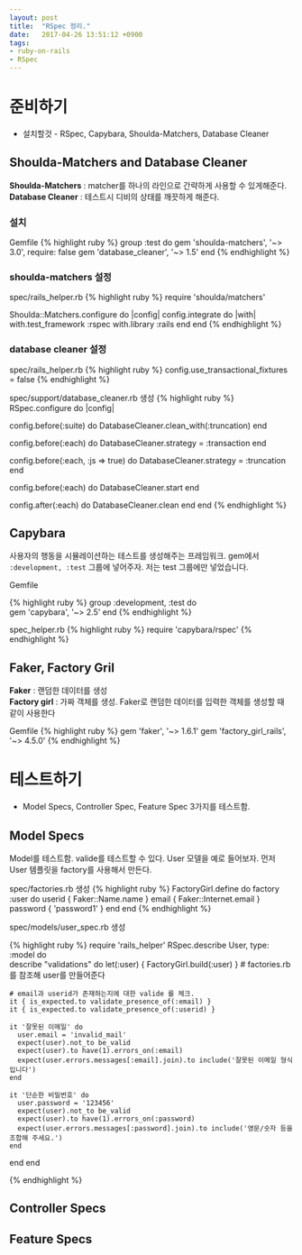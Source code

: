 ```yaml
---
layout: post
title:  "RSpec 정리."
date:   2017-04-26 13:51:12 +0900
tags:
- ruby-on-rails
- RSpec
---
```


<!-- <div id="toc"><p class="toc_title">목차</p></div> -->

# 준비하기


* 설치할것 - RSpec, Capybara, Shoulda-Matchers, Database Cleaner

## Shoulda-Matchers and Database Cleaner
**Shoulda-Matchers** : matcher를 하나의 라인으로 간략하게 사용할 수 있게해준다. <br>
**Database Cleaner** : 테스트시 디비의 상태를 깨끗하게 해준다.
### 설치
Gemfile
{% highlight ruby %}
group :test do
  gem 'shoulda-matchers', '~> 3.0', require: false
  gem 'database_cleaner', '~> 1.5'
end
{% endhighlight %}

### shoulda-matchers 설정
spec/rails_helper.rb
{% highlight ruby %}
require 'shoulda/matchers'

Shoulda::Matchers.configure do |config|
  config.integrate do |with|
    with.test_framework :rspec
    with.library :rails
  end
end
{% endhighlight %}

### database cleaner 설정
spec/rails_helper.rb
{% highlight ruby %}
config.use_transactional_fixtures = false
{% endhighlight %}

spec/support/database_cleaner.rb 생성
{% highlight ruby %}
RSpec.configure do |config|

  config.before(:suite) do
    DatabaseCleaner.clean_with(:truncation)
  end

  config.before(:each) do
    DatabaseCleaner.strategy = :transaction
  end

  config.before(:each, :js => true) do
    DatabaseCleaner.strategy = :truncation
  end

  config.before(:each) do
    DatabaseCleaner.start
  end

  config.after(:each) do
    DatabaseCleaner.clean
  end
end
{% endhighlight %}

## Capybara
사용자의 행동을 시뮬레이션하는 테스트를 생성해주는 프레임워크. 
gem에서 `:development, :test` 그룹에 넣어주자. 저는 test 그룹에만 넣었습니다.

Gemfile

{% highlight ruby %}
group :development, :test do  
  gem 'capybara', '~> 2.5'
end
{% endhighlight %}

spec_helper.rb
{% highlight ruby %}
require 'capybara/rspec'
{% endhighlight %}

## Faker, Factory Gril
**Faker** : 랜덤한 데이터를 생성 <br>
**Factory girl** : 가짜 객체를 생성. Faker로 랜덤한 데이터를 입력한 객체를 생성할 때 같이 사용한다

Gemfile
{% highlight ruby %}
gem 'faker', '~> 1.6.1'
gem 'factory_girl_rails', '~> 4.5.0'
{% endhighlight %}


# 테스트하기
* Model Specs, Controller Spec, Feature Spec 3가지를 테스트함.

## Model Specs
Model를 테스트함. valide를 테스트할 수 있다. User 모델을 예로 들어보자. 먼저 User 템플릿을 factory를 사용해서 만든다.

spec/factories.rb 생성
{% highlight ruby %}
FactoryGirl.define do
  factory :user do
    userid { Faker::Name.name }
    email { Faker::Internet.email }
    password { 'password1' }
  end
end
{% endhighlight %}

spec/models/user_spec.rb 생성

{% highlight ruby %}
require 'rails_helper'
RSpec.describe User, type: :model do  
  describe "validations" do
    let(:user) { FactoryGirl.build(:user) }
    # factories.rb를 참조해 user를 만들어준다

    # email과 userid가 존재하는지에 대한 valide 를 체크.
    it { is_expected.to validate_presence_of(:email) }
    it { is_expected.to validate_presence_of(:userid) }
    
    it '잘못된 이메일' do
      user.email = 'invalid_mail'
      expect(user).not_to be_valid
      expect(user).to have(1).errors_on(:email)
      expect(user.errors.messages[:email].join).to include('잘못된 이메일 형식입니다')
    end

    it '단순한 비밀번호' do
      user.password = '123456'
      expect(user).not_to be_valid
      expect(user).to have(1).errors_on(:password)
      expect(user.errors.messages[:password].join).to include('영문/숫자 등을 조합해 주세요.')
    end      
  end
end

{% endhighlight %}


## Controller Specs

## Feature Specs
